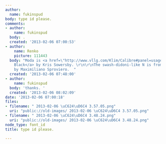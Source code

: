 ```yaml
---
author:
  name: fukinspud
body: type id please.
comments:
- author:
    name: fukinspud
  body: .
  created: '2013-02-06 07:00:53'
- author:
    name: Renko
    picture: 111443
  body: "Moda is <a href=\"http://www.vllg.com/Klim/Calibre#panel=usage-mudtyper-poster\">Calibre
    Black</a> by Kris Sowersby. \r\n\r\nThe swash-didoni-like N is from <a href=\"http://www.identifont.com/show?2XC4\">Reina</a>
    by Maximiliano Sproviero.  "
  created: '2013-02-06 07:48:00'
- author:
    name: fukinspud
  body: 'thanks. '
  created: '2013-02-06 08:02:09'
date: '2013-02-06 07:00:18'
files:
- filename: " 2013-02-06 \uC624\uD6C4 3.57.05.png"
  uri: "public://old-images/ 2013-02-06 \uC624\uD6C4 3.57.05.png"
- filename: " 2013-02-06 \uC624\uD6C4 3.48.24.png"
  uri: "public://old-images/ 2013-02-06 \uC624\uD6C4 3.48.24.png"
node_type: font_id
title: type id please.

---
```

